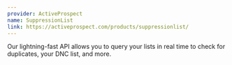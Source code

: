 ```yaml
---
provider: ActiveProspect
name: SuppressionList
link: https://activeprospect.com/products/suppressionlist/
---
```

Our lightning-fast API allows you to query your lists in real time to check for duplicates, your DNC list, and more.

